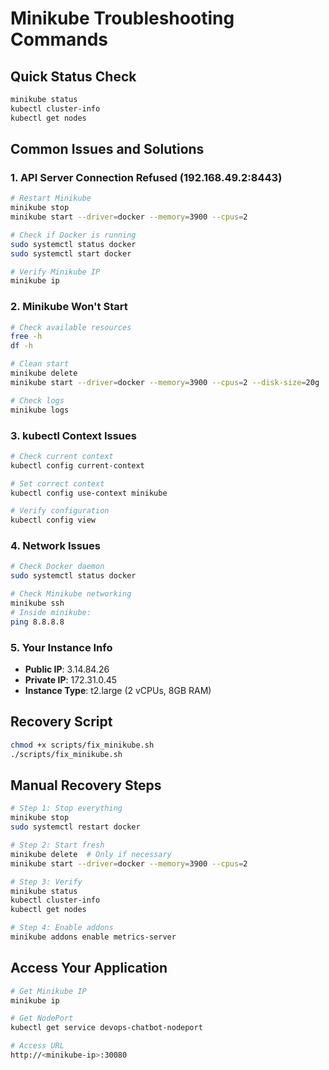 # Minikube Troubleshooting Commands

## Quick Status Check
```bash
minikube status
kubectl cluster-info
kubectl get nodes
```

## Common Issues and Solutions

### 1. API Server Connection Refused (192.168.49.2:8443)
```bash
# Restart Minikube
minikube stop
minikube start --driver=docker --memory=3900 --cpus=2

# Check if Docker is running
sudo systemctl status docker
sudo systemctl start docker

# Verify Minikube IP
minikube ip
```

### 2. Minikube Won't Start
```bash
# Check available resources
free -h
df -h

# Clean start
minikube delete
minikube start --driver=docker --memory=3900 --cpus=2 --disk-size=20g

# Check logs
minikube logs
```

### 3. kubectl Context Issues
```bash
# Check current context
kubectl config current-context

# Set correct context
kubectl config use-context minikube

# Verify configuration
kubectl config view
```

### 4. Network Issues
```bash
# Check Docker daemon
sudo systemctl status docker

# Check Minikube networking
minikube ssh
# Inside minikube:
ping 8.8.8.8
```

### 5. Your Instance Info
- **Public IP**: 3.14.84.26
- **Private IP**: 172.31.0.45
- **Instance Type**: t2.large (2 vCPUs, 8GB RAM)

## Recovery Script
```bash
chmod +x scripts/fix_minikube.sh
./scripts/fix_minikube.sh
```

## Manual Recovery Steps
```bash
# Step 1: Stop everything
minikube stop
sudo systemctl restart docker

# Step 2: Start fresh
minikube delete  # Only if necessary
minikube start --driver=docker --memory=3900 --cpus=2

# Step 3: Verify
minikube status
kubectl cluster-info
kubectl get nodes

# Step 4: Enable addons
minikube addons enable metrics-server
```

## Access Your Application
```bash
# Get Minikube IP
minikube ip

# Get NodePort
kubectl get service devops-chatbot-nodeport

# Access URL
http://<minikube-ip>:30080
```
